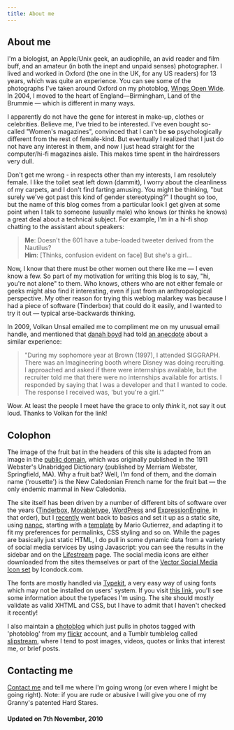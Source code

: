 ```yaml
---
title: About me
---
```


## About me ##

I'm a biologist, an Apple/Unix geek, an audiophile, an avid reader and film buff, and an amateur (in both the inept and unpaid senses) photographer. I lived and worked in Oxford (the one in the UK, for any US readers) for 13 years, which was quite an experience. You can see some of the photographs I've taken around Oxford on my photoblog, <a href="http://photos.rousette.org.uk/">Wings Open Wide</a>. In 2004, I moved to the heart of England&mdash;Birmingham, Land of the Brummie &mdash; which is different in many ways.

I apparently do not have the gene for interest in make-up, clothes or celebrities. Believe me, I've tried to be interested. I've even bought so-called "Women's magazines", convinced that I can't be **so** psychologically different from the rest of female-kind. But eventually I realized that I just do not have any interest in them, and now I just head straight for the computer/hi-fi magazines aisle. This makes time spent in the hairdressers very dull.

Don't get me wrong - in respects other than my interests, I am resolutely female. I like the toilet seat left down (dammit), I worry about the cleanliness of my carpets, and I don't find farting amusing. You might be thinking, "but surely we've got past this kind of gender stereotyping?" I thought so too, but the name of this blog comes from a particular look I get given at some point when I talk to someone (usually male) who knows (or thinks he knows) a great deal about a technical subject. For example, I'm in a hi-fi shop chatting to the assistant about speakers:

> **Me**: Doesn't the 601 have a tube-loaded tweeter derived from the Nautilus?<br />
> **Him**: [Thinks, confusion evident on face] But she's a girl...

Now, I know that there must be other women out there like me &mdash; I even know a few. So part of my motivation for writing this blog is to say, "hi, you're not alone" to them. Who knows, others who are not either female or geeks might also find it interesting, even if just from an anthropological perspective. My other reason for trying this weblog malarkey was because I had a piece of software (Tinderbox) that could do it easily, and I wanted to try it out &mdash; typical arse-backwards thinking.

In 2009, Volkan Unsal emailed me to compliment me on my unusual email handle, and mentioned that <a href="http://www.danah.org/">danah boyd</a> had told <a href="http://www.boingboing.net/2007/06/26/disney-rejection-let.html">an anecdote</a> about a similar experience:

<blockquote>
<p>
"During my sophomore year at Brown (1997), I attended SIGGRAPH. There was an Imagineering booth where Disney was doing recruiting. I approached and asked if there were internships available, but the recruiter told me that there were no internships available for artists. I responded by saying that I was a developer and that I wanted to code. The response I received was, 'but you're a girl.'"
</p>
</blockquote>

<p>Wow. At least the people I meet have the grace to only <em>think</em> it, not say it out loud. Thanks to Volkan for the link!</p>

## Colophon ##

The image of the fruit bat in the headers of this site is adapted from an image in the <a href="http://www.sru.edu/depts/cisba/compsci/dailey/public/mammals/mammals.html" title="Public Domain Images of Mammals">public domain</a>, which was originally published in the 1911 Webster's Unabridged Dictionary (published by Merriam Webster, Springfield, MA). Why a fruit bat? Well, I'm fond of them, and the domain name ('rousette') is the New Caledonian French name for the fruit bat &mdash; the only endemic mammal in New Caledonia.

The site itself has been driven by a number of different bits of software over the years ([Tinderbox](http://www.eastgate.com/Tinderbox/index.html), [Movabletype](http://www.movabletype.org/), [WordPress](http://wordpress.org/) and [ExpressionEngine](http://expressionengine.com/), in that order), but I [recently](http://www.rousette.org.uk/blog/archives/all-change-again/) went back to basics and set it up as a static site, using [nanoc](http://nanoc.stoneship.org/), starting with a [template](http://github.com/mgutz/nanoc3_blog) by Mario Gutierrez, and adapting it to fit my preferences for permalinks, CSS styling and so on. While the pages are basically just static HTML, I do pull in some dynamic data from a variety of social media services by using Javascript: you can see the results in the sidebar and on the [Lifestream](http://www.rousette.org.uk/blog/lifestream/) page. The social media icons are either downloaded from the sites themselves or part of the [Vector Social Media Icon set](http://icondock.com/free/vector-social-media-icons) by Icondock.com.

The fonts are mostly handled via <a href="http://typekit.com/">Typekit</a>, a very easy way of using fonts which may not be installed on users' system. If you visit <a href="http://typekit.com/colophons/pkq3bvb">this link</a>, you'll see some information about the typefaces I'm using. The site should mostly validate as valid XHTML and CSS, but I have to admit that I haven't checked it recently!

I also maintain a [photoblog](http://photos.rousette.org.uk/) which just pulls in photos tagged with 'photoblog' from my [flickr](http://www.flickr.com/photos/bsag/) account, and a Tumblr tumblelog called [slipstream](http://bsag.tumblr.com/), where I tend to post images, videos, quotes or links that interest me, or brief posts. 
  
## Contacting me

<a href="mailto:butshesagirl&#064;rousette&#046;org&#046;uk">Contact me</a> and tell me where I'm going wrong (or even where I might be going right). Note: if you are rude or abusive I will give you one of my Granny's patented Hard Stares&#153;.

**Updated on 7th November, 2010**
